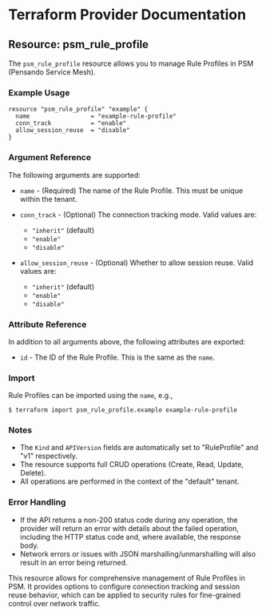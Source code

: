 # Terraform Provider Documentation

## Resource: psm_rule_profile

The `psm_rule_profile` resource allows you to manage Rule Profiles in PSM (Pensando Service Mesh).

### Example Usage

```hcl
resource "psm_rule_profile" "example" {
  name                 = "example-rule-profile"
  conn_track           = "enable"
  allow_session_reuse  = "disable"
}
```

### Argument Reference

The following arguments are supported:

* `name` - (Required) The name of the Rule Profile. This must be unique within the tenant.

* `conn_track` - (Optional) The connection tracking mode. Valid values are:
  - `"inherit"` (default)
  - `"enable"`
  - `"disable"`

* `allow_session_reuse` - (Optional) Whether to allow session reuse. Valid values are:
  - `"inherit"` (default)
  - `"enable"`
  - `"disable"`

### Attribute Reference

In addition to all arguments above, the following attributes are exported:

* `id` - The ID of the Rule Profile. This is the same as the `name`.

### Import

Rule Profiles can be imported using the `name`, e.g.,

```
$ terraform import psm_rule_profile.example example-rule-profile
```

### Notes

* The `Kind` and `APIVersion` fields are automatically set to "RuleProfile" and "v1" respectively.
* The resource supports full CRUD operations (Create, Read, Update, Delete).
* All operations are performed in the context of the "default" tenant.

### Error Handling

* If the API returns a non-200 status code during any operation, the provider will return an error with details about the failed operation, including the HTTP status code and, where available, the response body.
* Network errors or issues with JSON marshalling/unmarshalling will also result in an error being returned.

This resource allows for comprehensive management of Rule Profiles in PSM. It provides options to configure connection tracking and session reuse behavior, which can be applied to security rules for fine-grained control over network traffic.
